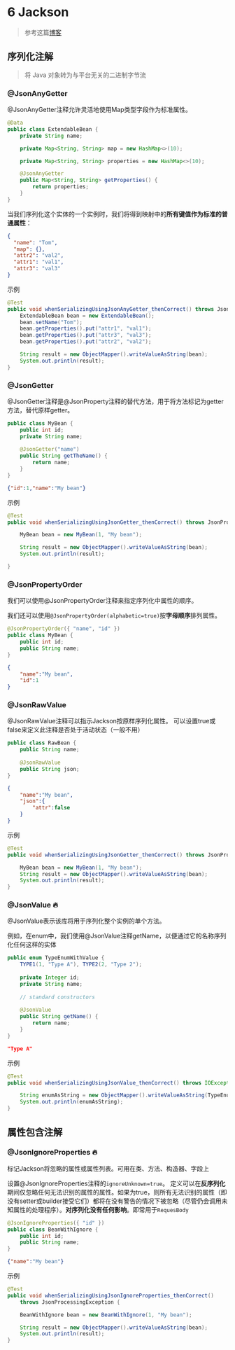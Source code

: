 # 6 Jackson

> 参考这篇[博客](https://www.baeldung.com/jackson-annotations)

## 序列化注解

> 将 Java 对象转为与平台无关的二进制字节流

### @JsonAnyGetter

@JsonAnyGetter注释允许灵活地使用Map类型字段作为标准属性。 

```java
@Data
public class ExtendableBean {
    private String name;

    private Map<String, String> map = new HashMap<>(10);

    private Map<String, String> properties = new HashMap<>(10);

    @JsonAnyGetter
    public Map<String, String> getProperties() {
        return properties;
    }
}
```

 当我们序列化这个实体的一个实例时，我们将得到映射中的**所有键值作为标准的普通属性**： 

```json
{
  "name": "Tom",
  "map": {},
  "attr2": "val2",
  "attr1": "val1",
  "attr3": "val3"
}
```

示例

```java
@Test
public void whenSerializingUsingJsonAnyGetter_thenCorrect() throws JsonProcessingException {
    ExtendableBean bean = new ExtendableBean();
    bean.setName("Tom");
    bean.getProperties().put("attr1", "val1");
    bean.getProperties().put("attr3", "val3");
    bean.getProperties().put("attr2", "val2");

    String result = new ObjectMapper().writeValueAsString(bean);
    System.out.println(result);
}
```



### @JsonGetter

 @JsonGetter注释是@JsonProperty注释的替代方法，用于将方法标记为getter方法，替代原样getter。 

```java
public class MyBean {
    public int id;
    private String name;
 
    @JsonGetter("name")
    public String getTheName() {
        return name;
    }
}
```

```json
{"id":1,"name":"My bean"}
```

示例

```java
@Test
public void whenSerializingUsingJsonGetter_thenCorrect() throws JsonProcessingException {

    MyBean bean = new MyBean(1, "My bean");

    String result = new ObjectMapper().writeValueAsString(bean);
    System.out.println(result);

}
```



### @JsonPropertyOrder

 我们可以使用@JsonPropertyOrder注释来指定序列化中属性的顺序。 

 我们还可以使用`@JsonPropertyOrder(alphabetic=true)`按**字母顺序**排列属性。 

```java
@JsonPropertyOrder({ "name", "id" })
public class MyBean {
    public int id;
    public String name;
}
```

```json
{
    "name":"My bean",
    "id":1
}
```



### @JsonRawValue

 @JsonRawValue注释可以指示Jackson按原样序列化属性。 可以设置true或false来定义此注释是否处于活动状态（一般不用）

```java
public class RawBean {
    public String name;
 
    @JsonRawValue
    public String json;
}
```

```json
{
    "name":"My bean",
    "json":{
        "attr":false
    }
}
```

示例

```java
@Test
public void whenSerializingUsingJsonGetter_thenCorrect() throws JsonProcessingException {

    MyBean bean = new MyBean(1, "My bean");
    String result = new ObjectMapper().writeValueAsString(bean);
    System.out.println(result);
}
```



### @JsonValue 🔥

 @JsonValue表示该库将用于序列化整个实例的单个方法。 

 例如，在enum中，我们使用@JsonValue注释getName，以便通过它的名称序列化任何这样的实体 

```java
public enum TypeEnumWithValue {
    TYPE1(1, "Type A"), TYPE2(2, "Type 2");
 
    private Integer id;
    private String name;
 
    // standard constructors
 
    @JsonValue
    public String getName() {
        return name;
    }
}
```

```json
"Type A"
```

示例

```java
@Test
public void whenSerializingUsingJsonValue_thenCorrect() throws IOException {

    String enumAsString = new ObjectMapper().writeValueAsString(TypeEnumWithValue.TYPE1);
    System.out.println(enumAsString);
}
```









## 属性包含注解

### @JsonIgnoreProperties 🔥

 标记Jackson将忽略的属性或属性列表。可用在类、方法、构造器、字段上

 设置@JsonIgnoreProperties注释的`ignoreUnknown=true`。 定义可以在**反序列化**期间仅忽略任何无法识别的属性的属性。如果为true，则所有无法识别的属性（即没有setter或builder接受它们）都将在没有警告的情况下被忽略（尽管仍会调用未知属性的处理程序）。**对序列化没有任何影响**。即常用于`RequesBody`

```java
@JsonIgnoreProperties({ "id" })
public class BeanWithIgnore {
    public int id;
    public String name;
}
```

```json
{"name":"My bean"}
```

示例

```java
@Test
public void whenSerializingUsingJsonIgnoreProperties_thenCorrect()
    throws JsonProcessingException {

    BeanWithIgnore bean = new BeanWithIgnore(1, "My bean");

    String result = new ObjectMapper().writeValueAsString(bean);
    System.out.println(result);
}
```



